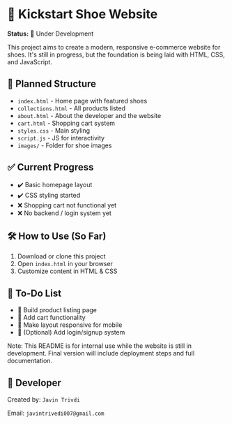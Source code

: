 
  <h1>👟 Kickstart Shoe Website</h1>
  <p><strong>Status:</strong> 🚧  Under Development</p>

  <p>This project aims to create a modern, responsive e-commerce website for shoes. It's still in progress, but the foundation is being laid with HTML, CSS, and JavaScript.</p>

  <h2>📁 Planned Structure</h2>
  <ul>
    <li><code>index.html</code> - Home page with featured shoes</li>
    <li><code>collections.html</code> - All products listed</li>
    <li><code>about.html</code> - About the developer and the website</li>
    <li><code>cart.html</code> - Shopping cart system</li>
    <li><code>styles.css</code> - Main styling</li>
    <li><code>script.js</code> - JS for interactivity</li>
    <li><code>images/</code> - Folder for shoe images</li>
  </ul>

  <h2>✅ Current Progress</h2>
  <ul>
    <li>✔️ Basic homepage layout</li>
    <li>✔️ CSS styling started</li>
    <li>❌ Shopping cart not functional yet</li>
    <li>❌ No backend / login system yet</li>
  </ul>

  <h2>🛠️ How to Use (So Far)</h2>
  <ol>
    <li>Download or clone this project</li>
    <li>Open <code>index.html</code> in your browser</li>
    <li>Customize content in HTML & CSS</li>
  </ol>

  <h2>📌 To-Do List</h2>
  <ul>
    <li>🧱 Build product listing page</li>
    <li>🛒 Add cart functionality</li>
    <li>📱 Make layout responsive for mobile</li>
    <li>🧩 (Optional) Add login/signup system</li>
  </ul>

  <div class="note">
    Note: This README is for internal use while the website is still in development. Final version will include deployment steps and full documentation.
  </div>

  <h2>👤 Developer</h2>
  <p>Created by: <code>Javin Trivdi</code></p>
  <p>Email: <code>javintrivedi007@gmail.com</code></p>

</body>
</html>
